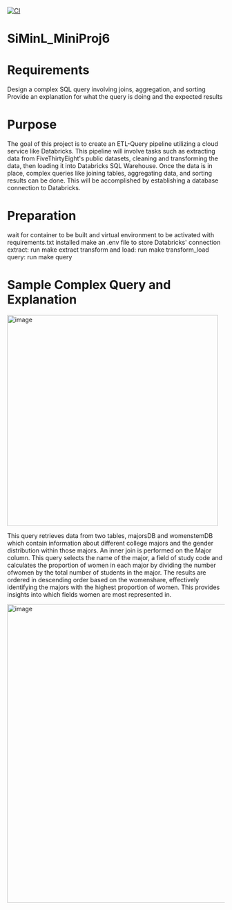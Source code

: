 [![CI](https://github.com/nogibjj/SiMinL_Week6/actions/workflows/hello.yml/badge.svg)](https://github.com/nogibjj/SiMinL_Week6/actions/workflows/hello.yml)

# SiMinL_MiniProj6

# Requirements
Design a complex SQL query involving joins, aggregation, and sorting
Provide an explanation for what the query is doing and the expected results

# Purpose 
The goal of this project is to create an ETL-Query pipeline utilizing a cloud service like Databricks. This pipeline will involve tasks such as extracting data from FiveThirtyEight's public datasets, cleaning and transforming the data, then loading it into Databricks SQL Warehouse. Once the data is in place, complex queries like joining tables, aggregating data, and sorting results can be done. This will be accomplished by establishing a database connection to Databricks.

# Preparation
wait for container to be built and virtual environment to be activated with requirements.txt installed
make an .env file to store Databricks' connection 
extract: run make extract
transform and load: run make transform_load
query: run make query

# Sample Complex Query and Explanation
<img width="488" alt="image" src="https://github.com/user-attachments/assets/a6991f00-5462-404a-8eea-9a358f395fc3">

This query retrieves data from two tables, majorsDB and womenstemDB which contain information about different college majors and the gender distribution within those majors. An inner join is performed on the Major column. This query selects the name of the major, a field of study code and calculates the proportion of women in each major by dividing the number ofwomen by the total number of students in the major. The results are ordered in descending order based on the womenshare, effectively identifying the majors with the highest proportion of women. This provides insights into which fields women are most represented in.

<img width="691" alt="image" src="https://github.com/user-attachments/assets/b1396d78-8240-4bf3-ab7d-7620904fdd38">





